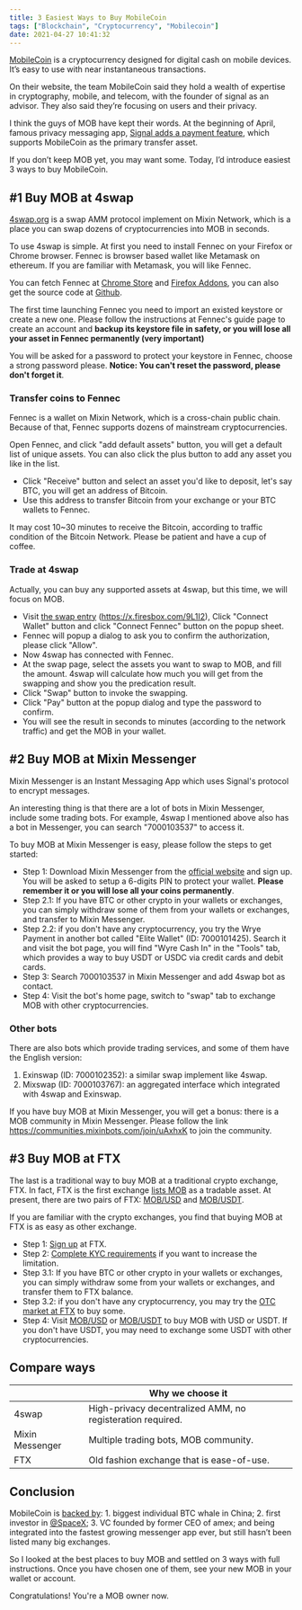 ```yaml
---
title: 3 Easiest Ways to Buy MobileCoin
tags: ["Blockchain", "Cryptocurrency", "Mobilecoin"]
date: 2021-04-27 10:41:32
---
```


[MobileCoin](https://www.mobilecoin.com/) is a cryptocurrency designed for digital cash on mobile devices. It’s easy to use with near instantaneous transactions.

On their website, the team MobileCoin said they hold a wealth of expertise in cryptography, mobile, and telecom, with the founder of signal as an advisor. They also said they’re focusing on users and their privacy.

I think the guys of MOB have kept their words. At the beginning of April, famous privacy messaging app, [Signal adds a payment feature](https://www.wired.com/story/signal-mobilecoin-payments-messaging-cryptocurrency/), which supports MobileCoin as the primary transfer asset.

If you don’t keep MOB yet, you may want some. Today, I’d introduce easiest 3 ways to buy MobileCoin.

## #1 Buy MOB at 4swap

[4swap.org](https://www.4swap.org) is a swap AMM protocol implement on Mixin Network, which is a place you can swap dozens of cryptocurrencies into MOB in seconds.

To use 4swap is simple. At first you need to install Fennec on your Firefox or Chrome browser. Fennec is browser based wallet like Metamask on ethereum. If you are familiar with Metamask, you will like Fennec.

You can fetch Fennec at [Chrome Store](https://chrome.google.com/webstore/detail/fennec/eincngenkhohbbfpkohipekcmnkfamjp) and [Firefox Addons](https://addons.mozilla.org/en-US/firefox/addon/fox_fennec/), you can also get the source code at [Github](https://github.com/fox-one/fennec).

The first time launching Fennec you need to import an existed keystore or create a new one. Please follow the instructions at Fennec's guide page to create an account and **backup its keystore file in safety, or you will lose all your asset in Fennec permanently (very important)**

You will be asked for a password to protect your keystore in Fennec, choose a strong password please. **Notice: You can't reset the password, please don't forget it**.

### Transfer coins to Fennec

Fennec is a wallet on Mixin Network, which is a cross-chain public chain. Because of that, Fennec supports dozens of mainstream cryptocurrencies.

Open Fennec, and click "add default assets" button, you will get a default list of unique assets. You can also click the plus button to add any asset you like in the list.

- Click "Receive" button and select an asset you'd like to deposit, let's say BTC, you will get an address of Bitcoin.
- Use this address to transfer Bitcoin from your exchange or your BTC wallets to Fennec.

It may cost 10~30 minutes to receive the Bitcoin, according to traffic condition of the Bitcoin Network. Please be patient and have a cup of coffee.

### Trade at 4swap

Actually, you can buy any supported assets at 4swap, but this time, we will focus on MOB.

- Visit [the swap entry](https://app.4swap.org/#/swap?input=c6d0c728-2624-429b-8e0d-d9d19b6592fa&output=eea900a8-b327-488c-8d8d-1428702fe240) (https://x.firesbox.com/9L1I2), Click "Connect Wallet" button and click "Connect Fennec" button on the popup sheet.
- Fennec will popup a dialog to ask you to confirm the authorization, please click "Allow".
- Now 4swap has connected with Fennec.
- At the swap page, select the assets you want to swap to MOB, and fill the amount. 4swap will calculate how much you will get from the swapping and show you the predication result.
- Click "Swap" button to invoke the swapping.
- Click "Pay" button at the popup dialog and type the password to confirm.
- You will see the result in seconds to minutes (according to the network traffic) and get the MOB in your wallet.



## #2 Buy MOB at Mixin Messenger

Mixin Messenger is an Instant Messaging App which uses Signal's protocol to encrypt messages.

An interesting thing is that there are a lot of bots in Mixin Messenger, include some trading bots. For example, 4swap I mentioned above also has a bot in Messenger, you can search "7000103537" to access it.

To buy MOB at Mixin Messenger is easy, please follow the steps to get started:

- Step 1: Download Mixin Messenger from the [official website](https://mixin.one) and sign up. You will be asked to setup a 6-digits PIN to protect your wallet. **Please remember it or you will lose all your coins permanently**.
- Step 2.1: If you have BTC or other crypto in your wallets or exchanges, you can simply withdraw some of them from your wallets or exchanges, and transfer to Mixin Messenger.
- Step 2.2: if you don't have any cryptocurrency, you try the Wrye Payment in another bot called "Elite Wallet" (ID: 7000101425). Search it and visit the bot page, you will find "Wyre Cash In" in the "Tools" tab, which provides a way to buy USDT or USDC via credit cards and debit cards.
- Step 3: Search 7000103537 in Mixin Messenger and add 4swap bot as contact.
- Step 4: Visit the bot's home page, switch to "swap" tab to exchange MOB with other cryptocurrencies.

### Other bots

There are also bots which provide trading services, and some of them have the English version:

1. Exinswap (ID: 7000102352): a similar swap implement like 4swap.
2. Mixswap (ID: 7000103767): an aggregated interface which integrated with 4swap and Exinswap.

If you have buy MOB at Mixin Messenger, you will get a bonus: there is a MOB community in Mixin Messenger. Please follow the link https://communities.mixinbots.com/join/uAxhxK to join the community.



## #3 Buy MOB at FTX

The last is a traditional way to buy MOB at a traditional crypto exchange, FTX. In fact, FTX is the first exchange [lists MOB](https://ftx.com/trade/MOB/USD) as a tradable asset. At present, there are two pairs of FTX: [MOB/USD](https://ftx.com/trade/MOB/USD) and [MOB/USDT](https://ftx.com/trade/MOB/USDT).

If you are familiar with the crypto exchanges, you find that buying MOB at FTX is as easy as other exchange.

- Step 1: [Sign up](https://ftx.com) at FTX.
- Step 2: [Complete KYC requirements](https://help.ftx.com/hc/en-us/articles/360027668192-Individual-Account-KYC) if you want to increase the limitation.
- Step 3.1: If you have BTC or other crypto in your wallets or exchanges, you can simply withdraw some from your wallets or exchanges, and transfer them to FTX balance.
- Step 3.2: if you don't have any cryptocurrency, you may try the [OTC market at FTX](https://otc.ftx.com/) to buy some.
- Step 4: Visit [MOB/USD](https://ftx.com/trade/MOB/USD) or [MOB/USDT](https://ftx.com/trade/MOB/USDT) to buy MOB with USD or USDT. If you don't have USDT, you may need to exchange some USDT with other cryptocurrencies.



## Compare ways

| | Why we choose it |
| ---- | ---- |
| 4swap | High-privacy decentralized AMM, no registeration required. |
| Mixin Messenger | Multiple trading bots, MOB community. |
| FTX | Old fashion exchange that is ease-of-use. |



## Conclusion

MobileCoin is [backed by](https://twitter.com/wheatpond/status/1386486430009024516): 1. biggest individual BTC whale in China; 2. first investor in [@SpaceX](https://twitter.com/SpaceX); 3. VC founded by former CEO of amex; and being integrated into the fastest growing messenger app ever, but still hasn’t been listed many big exchanges.

So I looked at the best places to buy MOB and settled on 3 ways with full instructions. Once you have chosen one of them, see your new MOB in your wallet or account.

Congratulations! You're a MOB owner now.


